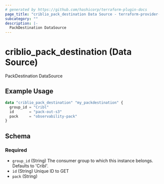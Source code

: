 ```yaml
---
# generated by https://github.com/hashicorp/terraform-plugin-docs
page_title: "criblio_pack_destination Data Source - terraform-provider-criblio"
subcategory: ""
description: |-
  PackDestination DataSource
---
```


# criblio_pack_destination (Data Source)

PackDestination DataSource

## Example Usage

```terraform
data "criblio_pack_destination" "my_packdestination" {
  group_id = "Cribl"
  id       = "pack-out-s3"
  pack     = "observability-pack"
}
```

<!-- schema generated by tfplugindocs -->
## Schema

### Required

- `group_id` (String) The consumer group to which this instance belongs. Defaults to 'Cribl'.
- `id` (String) Unique ID to GET
- `pack` (String)
